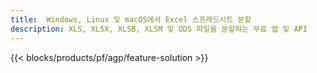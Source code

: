 ```yaml
---
title:  Windows, Linux 및 macOS에서 Excel 스프레드시트 분할
description: XLS, XLSX, XLSB, XLSM 및 ODS 파일을 분할하는 무료 앱 및 API
---
```

{{< blocks/products/pf/agp/feature-solution >}} 
